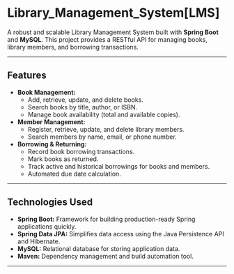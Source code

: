 # Library_Management_System[LMS]
A robust and scalable Library Management System built with **Spring Boot** and **MySQL**. This project provides a RESTful API for managing books, library members, and borrowing transactions.

---

##  Features

* **Book Management:**
    * Add, retrieve, update, and delete books.
    * Search books by title, author, or ISBN.
    * Manage book availability (total and available copies).
* **Member Management:**
    * Register, retrieve, update, and delete library members.
    * Search members by name, email, or phone number.
* **Borrowing & Returning:**
    * Record book borrowing transactions.
    * Mark books as returned.
    * Track active and historical borrowings for books and members.
    * Automated due date calculation.

---

## Technologies Used

* **Spring Boot:** Framework for building production-ready Spring applications quickly.
* **Spring Data JPA:** Simplifies data access using the Java Persistence API and Hibernate.
* **MySQL:** Relational database for storing application data.
* **Maven:** Dependency management and build automation tool.

---
